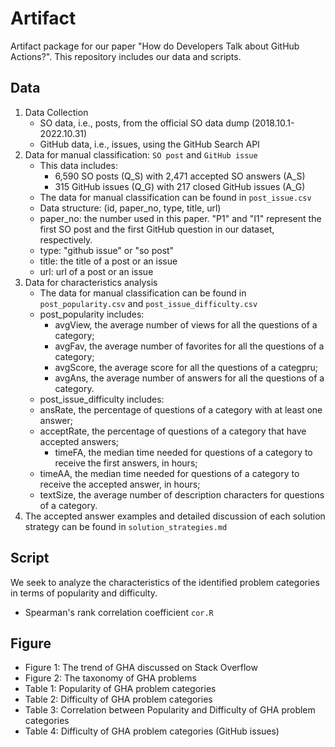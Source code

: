 # Artifact

Artifact package for our paper "How do Developers Talk about GitHub Actions?". This repository includes our data and scripts. 

## Data
1. Data Collection
	* SO data, i.e., posts, from the official SO data dump (2018.10.1-2022.10.31)
	* GitHub data, i.e., issues, using the GitHub Search API
2. Data for manual classification: `SO post` and `GitHub issue`
	* This data includes: 
    	- 6,590 SO posts (Q\_S) with 2,471 accepted SO answers (A\_S)
    	- 315 GitHub issues (Q\_G) with 217 closed GitHub issues (A\_G)
    * The data for manual classification can be found in `post_issue.csv`
    * Data structure: (id, paper_no, type, title, url)
	- paper\_no: the number used in this paper. "P1" and "I1" represent the first SO post and the first GitHub question in our dataset, respectively.
	- type: "github issue" or "so post"
	- title: the title of a post or an issue
	- url: url of a post or an issue   
3. Data for characteristics analysis
    * The data for manual classification can be found in `post_popularity.csv` and `post_issue_difficulty.csv`
    * post\_popularity includes:
     	- avgView, the average number of views for all the questions of a category;
        - avgFav, the average number of favorites for all the questions of a category;
        - avgScore, the average score for all the questions of a categpru;
        - avgAns, the average number of answers for all the questions of a category. 
    * post\_issue\_difficulty includes: 
	- ansRate, the percentage of questions of a category with at least one answer;
  	- acceptRate, the percentage of questions of a category that have accepted answers;
       	- timeFA, the median time needed for questions of a category to receive the first answers, in hours;
	- timeAA, the median time needed for questions of a category to receive the accepted answer, in hours; 
   	- textSize, the average number of description characters for questions of a category.
4. The accepted answer examples and detailed discussion of each solution strategy can be found in `solution_strategies.md`

## Script
We seek to analyze the characteristics of the identified problem categories in terms of popularity and difficulty. 
* Spearman's rank correlation coefficient `cor.R`

## Figure
* Figure 1: The trend of GHA discussed on Stack Overflow
* Figure 2: The taxonomy of GHA problems
* Table 1: Popularity of GHA problem categories
* Table 2: Difficulty of GHA problem categories
* Table 3: Correlation between Popularity and Difficulty of GHA problem categories
* Table 4: Difficulty of GHA problem categories (GitHub issues)
